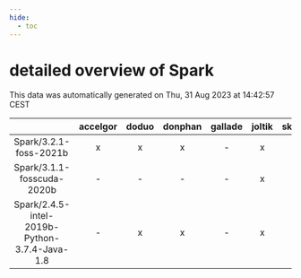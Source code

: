 ```yaml
---
hide:
  - toc
---
```


detailed overview of Spark
==========================


This data was automatically generated on Thu, 31 Aug 2023 at 14:42:57 CEST  

| |accelgor|doduo|donphan|gallade|joltik|skitty|swalot|victini|
| :---: | :---: | :---: | :---: | :---: | :---: | :---: | :---: | :---: |
|Spark/3.2.1-foss-2021b|x|x|x|-|x|x|x|x|
|Spark/3.1.1-fosscuda-2020b|-|-|-|-|x|-|-|-|
|Spark/2.4.5-intel-2019b-Python-3.7.4-Java-1.8|-|x|x|-|x|-|-|-|
